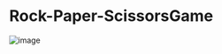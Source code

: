 # Rock-Paper-ScissorsGame

![image](https://github.com/user-attachments/assets/a16913c9-fea2-4f89-895e-fc3ca66e9f9d)
